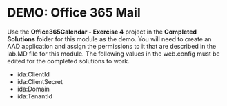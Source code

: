 # DEMO: Office 365 Mail
Use the **Office365Calendar - Exercise 4** project in the **Completed Solutions** folder for this module as the demo.  You will need to create an AAD application and assign the permissions to it that are described in the lab.MD file for this module.  The following values in the web.config must be edited for the completed solutions to work.

* ida:ClientId
* ida:ClientSecret
* ida:Domain
* ida:TenantId